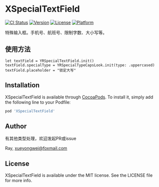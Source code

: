 # XSpecialTextField

[![CI Status](https://img.shields.io/travis/Ray/XSpecialTextField.svg?style=flat)](https://travis-ci.org/Ray/XSpecialTextField)
[![Version](https://img.shields.io/cocoapods/v/XSpecialTextField.svg?style=flat)](https://cocoapods.org/pods/XSpecialTextField)
[![License](https://img.shields.io/cocoapods/l/XSpecialTextField.svg?style=flat)](https://cocoapods.org/pods/XSpecialTextField)
[![Platform](https://img.shields.io/cocoapods/p/XSpecialTextField.svg?style=flat)](https://cocoapods.org/pods/XSpecialTextField)

特殊输入框。手机号、航班号、限制字数、大小写等。

## 使用方法

```
let textField = YRSpecialTextField.init()
textField.specialType = YRSpecialTypeCapsLook.init(type: .uppercased)
textField.placeholder = "锁定大写"
```


## Installation

XSpecialTextField is available through [CocoaPods](https://cocoapods.org). To install
it, simply add the following line to your Podfile:

```ruby
pod 'XSpecialTextField'
```

## Author

有其他类型处理，欢迎发起PR或issue

Ray, xueyongwei@foxmail.com

## License

XSpecialTextField is available under the MIT license. See the LICENSE file for more info.
